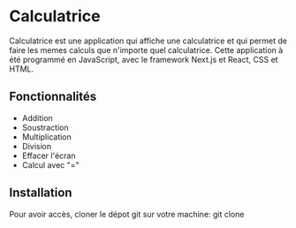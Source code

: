 # Calculatrice

Calculatrice est une application qui affiche une calculatrice et qui permet de faire les memes calculs que n'importe quel calculatrice.
Cette application à été programmé en JavaScript, avec le framework Next.js et React, CSS et HTML.

## Fonctionnalités

- Addition
- Soustraction
- Multiplication
- Division
- Effacer l'écran
- Calcul avec "="

## Installation

Pour avoir accès, cloner le dépot git sur votre machine:
git clone
